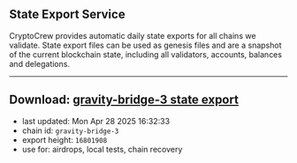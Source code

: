 ## State Export Service
CryptoCrew provides automatic daily state exports for all chains we validate. State export files can be used as genesis files and are a snapshot of the current blockchain state, including all validators, accounts, balances and delegations.

---
**Download: [gravity-bridge-3 state export](https://dl-eu2.ccvalidators.com/SERVICE/gravitybridge/gravity-bridge-3_export_16801908.json)**
---

- last updated: Mon Apr 28 2025 16:32:33
- chain id: `gravity-bridge-3`
- export height: `16801908`
- use for: airdrops, local tests, chain recovery
